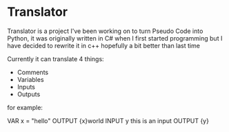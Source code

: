 # Translator
Translator is a project I've been working on to turn Pseudo Code into Python, it was originally written in C# when I first started programming but I have decided to rewrite it in c++ hopefully a bit better than last time

Currently it can translate 4 things:
- Comments
- Variables
- Inputs
- Outputs

for example:

VAR x = "hello"
OUTPUT {x}world
INPUT y this is an input
OUTPUT {y}
